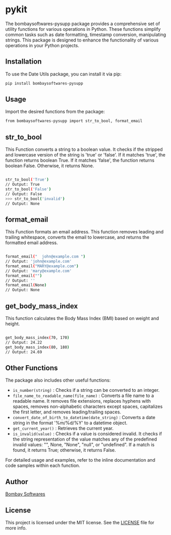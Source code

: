 # pykit

The bombaysoftwares-pysupp package provides a comprehensive set of utility functions for various operations in Python. These functions simplify common tasks such as date formatting, timestamp conversion,  manipulating strings. This package is designed to enhance the functionality of various operations in your Python projects.

## Installation

To use the Date Utils package, you can install it via pip:

```bash
pip install bombaysoftwares-pysupp
```

## Usage

Import the desired functions from the package:

```bash
from bombaysoftwares-pysupp import str_to_bool, format_email
```

## str_to_bool

This Function converts a string to a boolean value. It checks if the stripped and lowercase version of the string is 'true' or 'false'. If it matches 'true', the function returns boolean True. If it matches 'false', the function returns boolean False. Otherwise, it returns None.

```bash

str_to_bool('True')
// Output: True
str_to_bool('False')
// Output: False
>>> str_to_bool('invalid')
// Output: None

```

## format_email

This Function formats an email address. This function removes leading and trailing whitespace, converts the email to lowercase, and returns the formatted email address.

```bash

format_email("  john@example.com ")
// Output: 'john@example.com'
format_email("MARY@example.com")
// Output: 'mary@example.com'
format_email("")
// Output: ''
format_email(None)
// Output: None

```

## get_body_mass_index

This function calculates the Body Mass Index (BMI) based on weight and height.

```bash

get_body_mass_index(70, 170)
// Output: 24.22
get_body_mass_index(80, 180)
// Output: 24.69

```

## Other Functions

The package also includes other useful functions:
- `is_number(string)` : Checks if a string can be converted to an integer.
- `file_name_to_readable_name(file_name)` : Converts a file name to a readable name. It removes file extensions, replaces hyphens with spaces, removes non-alphabetic characters except spaces, capitalizes the first letter, and removes leading/trailing spaces.
- `convert_date_of_birth_to_datetime(date_string)` : Converts a date string in the format '%m/%d/%Y' to a datetime object.
- `get_current_year()` : Retrieves the current year.
- `is_invalid(value)` : Checks if a value is considered invalid. It checks if the string representation of the value matches any of the predefined invalid values: "", None, "None", "null", or "undefined". If a match is found, it returns True; otherwise, it returns False.


For detailed usage and examples, refer to the inline documentation and code samples within each function.

## Author

[Bombay Softwares](https://www.bombaysoftwares.com/)

## License

This project is licensed under the MIT license. See the [LICENSE](LICENSE) file for more info.